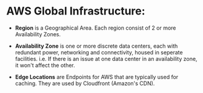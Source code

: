 # AWS Global Infrastructure: 

- **Region** is a Geographical Area. Each region consist of 2 or more Availability Zones.

- **Availability Zone** is one or more discrete data centers, each with redundant power, networking and connectivity, housed in seperate facilities. i.e. If there is an issue at one data center in an availability zone, it won't affect the other. 

- **Edge Locations** are Endpoints for AWS that are typically used for caching. They are used by Cloudfront (Amazon's CDN).